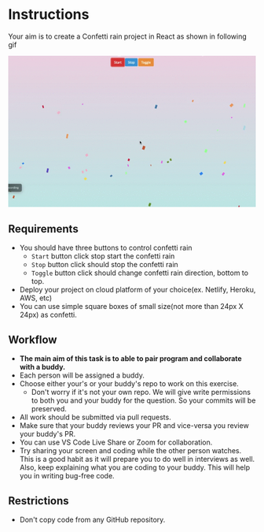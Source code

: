 # Instructions

Your aim is to create a Confetti rain project in React as shown in following gif

![Confetti Rain sample preview](confetti_rain.gif)

## Requirements

- You should have three buttons to control confetti rain
  - `Start` button click stop start the confetti rain
  - `Stop` button click should stop the confetti rain
  - `Toggle` button click should change confetti rain direction, bottom to top.
- Deploy your project on cloud platform of your choice(ex. Netlify, Heroku, AWS, etc)
- You can use simple square boxes of small size(not more than 24px X 24px) as confetti.

## Workflow

- **The main aim of this task is to able to pair program and collaborate with a buddy.**
- Each person will be assigned a buddy.
- Choose either your's or your buddy's repo to work on this exercise.
  - Don't worry if it's not your own repo. We will give write permissions to both you and your buddy for the question. So your commits will be preserved.
- All work should be submitted via pull requests.
- Make sure that your buddy reviews your PR and vice-versa you review your buddy's PR.
- You can use VS Code Live Share or Zoom for collaboration.
- Try sharing your screen and coding while the other person watches. This is a good habit as it will prepare you to do well in interviews as well. Also, keep explaining what you are coding to your buddy. This will help you in writing bug-free code.

## Restrictions

- Don't copy code from any GitHub repository.

